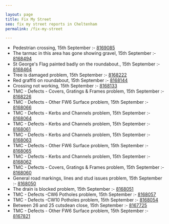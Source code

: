 ```yaml
---

layout: page
title: Fix My Street
seo: fix my street reports in Cheltenham
permalink: /fix-my-street

---
```


<!-- fix_marker starts -->

- Pedestrian crossing, 15th September :- [8169085](https://www.fixmystreet.com/report/8169085)
- The tarmac in this area has gone showing gravel, 15th September :- [8168494](https://www.fixmystreet.com/report/8168494)
- St George's Flag painted badly on the roundabout., 15th September :- [8168464](https://www.fixmystreet.com/report/8168464)
- Tree is damaged problem, 15th September :- [8168222](https://www.fixmystreet.com/report/8168222)
- Red graffiti on roundabout, 15th September :- [8168144](https://www.fixmystreet.com/report/8168144)
- Crossing not working, 15th September :- [8168133](https://www.fixmystreet.com/report/8168133)
- TMC - Defects - Covers, Gratings & Frames problem, 15th September :- [8168226](https://www.fixmystreet.com/report/8168226)
- TMC - Defects - Other FW6  Surface problem, 15th September :- [8168066](https://www.fixmystreet.com/report/8168066)
- TMC - Defects - Kerbs and Channels problem, 15th September :- [8168064](https://www.fixmystreet.com/report/8168064)
- TMC - Defects - Kerbs and Channels problem, 15th September :- [8168061](https://www.fixmystreet.com/report/8168061)
- TMC - Defects - Kerbs and Channels problem, 15th September :- [8168063](https://www.fixmystreet.com/report/8168063)
- TMC - Defects - Other FW6  Surface problem, 15th September :- [8168065](https://www.fixmystreet.com/report/8168065)
- TMC - Defects - Kerbs and Channels problem, 15th September :- [8168062](https://www.fixmystreet.com/report/8168062)
- TMC - Defects - Covers, Gratings & Frames problem, 15th September :- [8168060](https://www.fixmystreet.com/report/8168060)
- General road markings, lines and stud issues problem, 15th September :- [8168050](https://www.fixmystreet.com/report/8168050)
- The drain is blocked problem, 15th September :- [8168051](https://www.fixmystreet.com/report/8168051)
- TMC - Defects -CW6 Potholes  problem, 15th September :- [8168057](https://www.fixmystreet.com/report/8168057)
- TMC - Defects -CW10 Potholes problem, 15th September :- [8168054](https://www.fixmystreet.com/report/8168054)
- Between 26 and 25 cutsdean close, 15th September :- [8167725](https://www.fixmystreet.com/report/8167725)
- TMC - Defects - Other FW6  Surface problem, 15th September :- [8167821](https://www.fixmystreet.com/report/8167821)

<!-- fix_marker ends -->